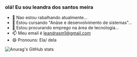 ### olá! Eu sou leandra dos santos meira

- 🔭 Nao estou rabalhando atualmente...
- 🌱 Estou cursando "Anáse e desenvolvimento de sistemas"...
- 👯 Estou procurando emprego na área de tecnologia...
- 📫 Meu email é leandrasm1@gmail.com
- 😄 Pronouns: Ela/ dela

![Anurag's GitHub stats](https://github-readme-stats.vercel.app/api?username=leandra&show_icons=false&theme=radical)

